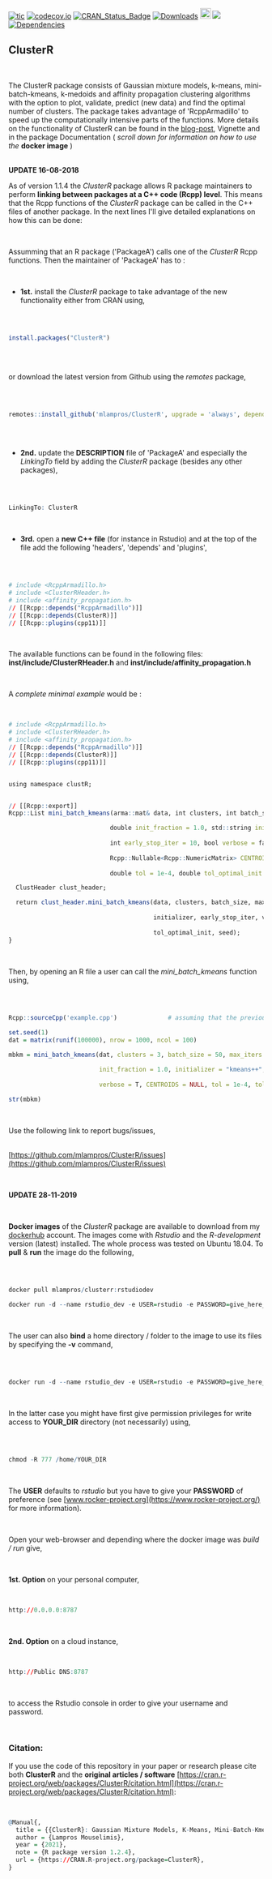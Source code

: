 
[![tic](https://github.com/mlampros/ClusterR/workflows/tic/badge.svg?branch=master)](https://github.com/mlampros/ClusterR/actions)
[![codecov.io](https://codecov.io/github/mlampros/ClusterR/coverage.svg?branch=master)](https://codecov.io/github/mlampros/ClusterR?branch=master)
[![CRAN_Status_Badge](http://www.r-pkg.org/badges/version/ClusterR)](http://cran.r-project.org/package=ClusterR)
[![Downloads](http://cranlogs.r-pkg.org/badges/grand-total/ClusterR?color=blue)](http://www.r-pkg.org/pkg/ClusterR)
<a href="https://www.buymeacoffee.com/VY0x8snyh" target="_blank"><img src="https://www.buymeacoffee.com/assets/img/custom_images/orange_img.png" alt="Buy Me A Coffee" height="21px" ></a>
[![](https://img.shields.io/docker/automated/mlampros/clusterr.svg)](https://hub.docker.com/r/mlampros/clusterr)
[![Dependencies](https://tinyverse.netlify.com/badge/ClusterR)](https://cran.r-project.org/package=ClusterR)


## ClusterR
<br>

The ClusterR package consists of Gaussian mixture models, k-means, mini-batch-kmeans, k-medoids and affinity propagation clustering algorithms with the option to plot, validate, predict (new data) and find the optimal number of clusters. The package takes advantage of 'RcppArmadillo' to speed up the computationally intensive parts of the functions. More details on the functionality of ClusterR can be found in the [blog-post](http://mlampros.github.io/2016/09/12/clusterR_package/), Vignette and in the package Documentation ( *scroll down for information on how to use the* **docker image** )
<br><br>

**UPDATE 16-08-2018**


As of version 1.1.4 the *ClusterR* package allows R package maintainers to perform **linking between packages at a C++ code (Rcpp) level**. This means that the Rcpp functions of the *ClusterR* package can be called in the C++ files of another package. In the next lines I'll give detailed explanations on how this can be done:

<br>

Assumming that an R package ('PackageA') calls one of the *ClusterR* Rcpp functions. Then the maintainer of 'PackageA' has to :

<br>

* **1st.** install the *ClusterR* package to take advantage of the new functionality either from CRAN using,

<br>


```R

install.packages("ClusterR")
 

```

<br>

or download the latest version from Github using the *remotes* package,

<br>

```R

remotes::install_github('mlampros/ClusterR', upgrade = 'always', dependencies = TRUE, repos = 'https://cloud.r-project.org/')
 

```

<br>

* **2nd.** update the **DESCRIPTION** file of 'PackageA' and especially the *LinkingTo* field by adding the *ClusterR* package (besides any other packages),

<br>

```R

LinkingTo: ClusterR

```

<br>

* **3rd.** open a **new C++ file** (for instance in Rstudio) and at the top of the file add the following 'headers', 'depends' and 'plugins',

<br>

```R

# include <RcppArmadillo.h>
# include <ClusterRHeader.h>
# include <affinity_propagation.h>
// [[Rcpp::depends("RcppArmadillo")]]
// [[Rcpp::depends(ClusterR)]]
// [[Rcpp::plugins(cpp11)]]


```
<br>

The available functions can be found in the following files: **inst/include/ClusterRHeader.h** and **inst/include/affinity_propagation.h**

<br>

A *complete minimal example* would be :

<br>

```R
# include <RcppArmadillo.h>
# include <ClusterRHeader.h>
# include <affinity_propagation.h>
// [[Rcpp::depends("RcppArmadillo")]]
// [[Rcpp::depends(ClusterR)]]
// [[Rcpp::plugins(cpp11)]]


using namespace clustR;


// [[Rcpp::export]]
Rcpp::List mini_batch_kmeans(arma::mat& data, int clusters, int batch_size, int max_iters, int num_init = 1, 

                            double init_fraction = 1.0, std::string initializer = "kmeans++",
                            
                            int early_stop_iter = 10, bool verbose = false, 
                            
                            Rcpp::Nullable<Rcpp::NumericMatrix> CENTROIDS = R_NilValue, 
                            
                            double tol = 1e-4, double tol_optimal_init = 0.5, int seed = 1) {

  ClustHeader clust_header;

  return clust_header.mini_batch_kmeans(data, clusters, batch_size, max_iters, num_init, init_fraction, 
  
                                        initializer, early_stop_iter, verbose, CENTROIDS, tol, 
                                        
                                        tol_optimal_init, seed);
}


```

<br>

Then, by opening an R file a user can call the *mini_batch_kmeans* function using,

<br>

```R

Rcpp::sourceCpp('example.cpp')              # assuming that the previous Rcpp code is included in 'example.cpp' 
             
set.seed(1)
dat = matrix(runif(100000), nrow = 1000, ncol = 100)

mbkm = mini_batch_kmeans(dat, clusters = 3, batch_size = 50, max_iters = 100, num_init = 2, 

                         init_fraction = 1.0, initializer = "kmeans++", early_stop_iter = 10, 
                         
                         verbose = T, CENTROIDS = NULL, tol = 1e-4, tol_optimal_init = 0.5, seed = 1)
                         
str(mbkm)


```

<br>


Use the following link to report bugs/issues,
<br><br>

[https://github.com/mlampros/ClusterR/issues](https://github.com/mlampros/ClusterR/issues)

<br>


**UPDATE 28-11-2019**

<br>

**Docker images** of the *ClusterR* package are available to download from my [dockerhub](https://hub.docker.com/r/mlampros/clusterr) account. The images come with *Rstudio* and the *R-development* version (latest) installed. The whole process was tested on Ubuntu 18.04. To **pull** & **run** the image do the following,

<br>

```R

docker pull mlampros/clusterr:rstudiodev

docker run -d --name rstudio_dev -e USER=rstudio -e PASSWORD=give_here_your_password --rm -p 8787:8787 mlampros/clusterr:rstudiodev

```

<br>

The user can also **bind** a home directory / folder to the image to use its files by specifying the **-v** command,

<br>

```R

docker run -d --name rstudio_dev -e USER=rstudio -e PASSWORD=give_here_your_password --rm -p 8787:8787 -v /home/YOUR_DIR:/home/rstudio/YOUR_DIR mlampros/clusterr:rstudiodev


```

<br>

In the latter case you might have first give permission privileges for write access to **YOUR_DIR** directory (not necessarily) using,

<br>

```R

chmod -R 777 /home/YOUR_DIR


```

<br>

The **USER** defaults to *rstudio* but you have to give your **PASSWORD** of preference (see [www.rocker-project.org](https://www.rocker-project.org/) for more information).

<br>

Open your web-browser and depending where the docker image was *build / run* give, 

<br>

**1st. Option** on your personal computer,

<br>

```R
http://0.0.0.0:8787 

```

<br>

**2nd. Option** on a cloud instance, 

<br>

```R
http://Public DNS:8787

```

<br>

to access the Rstudio console in order to give your username and password.

<br>

### **Citation:**

If you use the code of this repository in your paper or research please cite both **ClusterR** and the **original articles / software** [https://cran.r-project.org/web/packages/ClusterR/citation.html](https://cran.r-project.org/web/packages/ClusterR/citation.html):

<br>

```R
@Manual{,
  title = {{ClusterR}: Gaussian Mixture Models, K-Means, Mini-Batch-Kmeans, K-Medoids and Affinity Propagation Clustering},
  author = {Lampros Mouselimis},
  year = {2021},
  note = {R package version 1.2.4},
  url = {https://CRAN.R-project.org/package=ClusterR},
}
```

<br>


